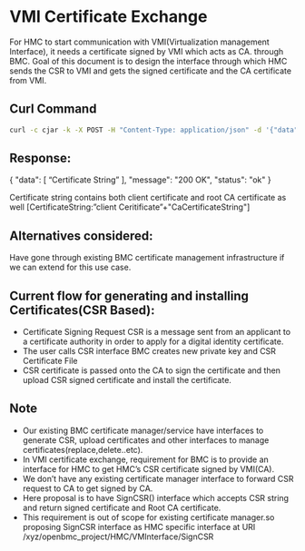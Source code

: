 # VMI Certificate Exchange

For HMC to start communication with VMI(Virtualization management Interface), it needs a certificate signed by VMI which acts as CA. through BMC.
Goal of this document is to design the interface through which HMC sends the CSR to VMI and gets the signed certificate and the CA certificate from VMI.

## Curl Command

```bash
curl -c cjar -k -X POST -H "Content-Type: application/json" -d '{"data":[CsrString:"CSR string"]  }' http://{BMC_IP}/xyz/openbmc_project/HMC/VMInterface/SignCSR
```

## Response:

{
 "data": [
   “Certificate String”
 ],
 "message": "200 OK",
 "status": "ok"
}

  Certificate string contains both client certificate and root CA certificate as well
   [CertificateString:”client Ceritificate”+"CaCertificateString"]

## Alternatives considered:

Have gone through existing BMC certificate management infrastructure if we can extend for this use case.

## Current flow for generating and installing Certificates(CSR Based):

* Certificate Signing Request CSR is a message sent from an applicant to a certificate authority in order to apply for a digital identity certificate.
* The user calls CSR interface BMC creates new private key and CSR Certificate File
* CSR certificate is passed onto the CA to sign the certificate and then upload CSR signed certificate and install the certificate.
  
## Note

* Our existing BMC certificate manager/service have interfaces to generate CSR, upload certificates and other interfaces to manage certificates(replace,delete..etc).
* In VMI certificate exchange, requirement for BMC is to provide an interface for  HMC to get HMC’s CSR certificate signed by VMI(CA).
* We don’t have  any existing certificate manager interface to forward CSR request to CA to get signed by CA.
* Here proposal is to have SignCSR() interface which accepts CSR string and return signed certificate and Root CA certificate.
* This requirement is out of scope for existing certificate manager.so  proposing SignCSR interface as HMC specific interface at URI /xyz/openbmc_project/HMC/VMInterface/SignCSR
